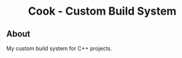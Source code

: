 <div>
  <h1 align="center">Cook - Custom Build System</h1>
</div>



## About
My custom build system for C++ projects.
